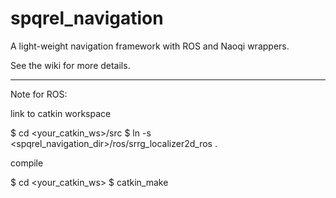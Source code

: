 # spqrel_navigation

A light-weight navigation framework with ROS and Naoqi wrappers.

See the wiki for more details.

----

Note for ROS:

link to catkin workspace

$ cd <your_catkin_ws>/src
$ ln -s <spqrel_navigation_dir>/ros/srrg_localizer2d_ros .

compile 

$ cd <your_catkin_ws>
$ catkin_make


